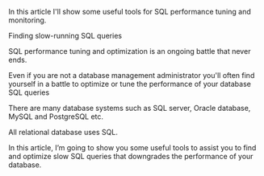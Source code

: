 

In this article I'll show some useful tools for SQL performance tuning and monitoring.

Finding slow-running SQL queries

SQL performance tuning and optimization is an ongoing battle that never ends.

Even if you are not a database management administrator you'll often find yourself in a battle to optimize or tune the performance of your database SQL queries
  
There are many database systems such as SQL server, Oracle database, MySQL and PostgreSQL etc. 

All relational database uses SQL.

In this article, I’m going to show you some useful tools to assist you to find and optimize slow SQL queries that downgrades the performance of your database.